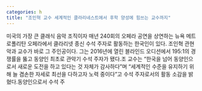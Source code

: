 ```yaml
---
categories: h
title: "조인혁 교수 세계적인 클라리네스트에서 후학 양성에 힘쓰는 교수까지"
---
```

미국의 가장 큰 클래식 음악 조직이자 매년 240회의 오페라 공연을 상연하는 뉴욕 메트로폴리탄 오페라에서 클라리넷 종신 수석 주자로 활동하는 한국인이 있다. 조인혁 관현악과 교수가 바로 그 주인공이다. 그는 2016년에 열린 블라인드 오디션에서 195:1의 경쟁률을 뚫고 동양인 최초로 관악기 수석 주자가 됐다.조 교수는 “한국을 넘어 동양인으로서 새로운 도전을 하고 있다는 것 자체가 감사하다”며 “세계적인 수준을 유지하기 위해 늘 겸손한 자세로 최선을 다하고자 노력 중이다”고 수석 주자로서의 활동 소감을 밝혔다.동양인으로서 수석 주